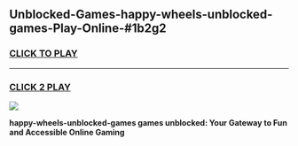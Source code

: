
## Unblocked-Games-happy-wheels-unblocked-games-Play-Online-#1b2g2
<h3>
<a href="https://premium.freeplayer.one?title=happy-wheels-unblocked-games&ref=27F">CLICK TO PLAY</a></h3>
<hr>

<h3>
<a href="https://premium.freeplayer.one?title=happy-wheels-unblocked-games&ref=27F">CLICK 2 PLAY</a>
  
</h3>

<a href="https://premium.freeplayer.one?title=happy-wheels-unblocked-games&ref=27F"><img src="https://clearcache.store/games.png"></a>


**happy-wheels-unblocked-games games unblocked: Your Gateway to Fun and Accessible Online Gaming**
